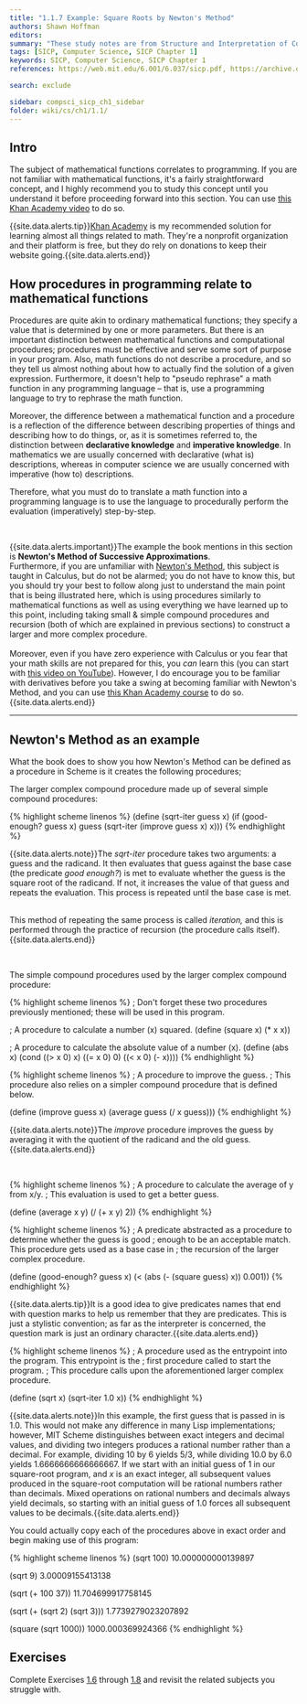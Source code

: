 ```yaml
---
title: "1.1.7 Example: Square Roots by Newton's Method"
authors: Shawn Hoffman
editors: 
summary: "These study notes are from Structure and Interpretation of Computer Programs - 2nd Edition (MIT Electrical Engineering and Computer Science) by Abelson, H. and Sussman, G."
tags: [SICP, Computer Science, SICP Chapter 1]
keywords: SICP, Computer Science, SICP Chapter 1
references: https://web.mit.edu/6.001/6.037/sicp.pdf, https://archive.org/details/ucberkeley_webcast_l28HAzKy0N8

search: exclude

sidebar: compsci_sicp_ch1_sidebar
folder: wiki/cs/ch1/1.1/
---
```


## Intro

The subject of mathematical functions correlates to programming. If you are not familiar with mathematical functions, it's a fairly straightforward concept, and I highly recommend you to study this concept until you understand it before proceeding forward into this section. You can use <a target="_blank" href="https://www.khanacademy.org/math/algebra/x2f8bb11595b61c86:functions/x2f8bb11595b61c86:evaluating-functions/v/what-is-a-function">this Khan Academy video</a> to do so.

{{site.data.alerts.tip}}<a target="_blank" href="https://www.khanacademy.org/">Khan Academy</a> is my recommended solution for learning almost all things related to math. They're a nonprofit organization and their platform is free, but they do rely on donations to keep their website going.{{site.data.alerts.end}}

## How procedures in programming relate to mathematical functions

Procedures are quite akin to ordinary mathematical functions; they specify a value that is determined by one or more parameters. But there is an important distinction between mathematical functions and computational procedures; procedures must be effective and serve some sort of purpose in your program. Also, math functions do not describe a procedure, and so they tell us almost nothing about how to actually find the solution of a given expression. Furthermore, it doesn't help to "pseudo rephrase" a math function in any programming language – that is, use a programming language to try to rephrase the math function.

Moreover, the difference between a mathematical function and a procedure is a reflection of the difference between describing properties of things and describing how to do things, or, as it is sometimes referred to, the distinction between **declarative knowledge** and **imperative knowledge**. In mathematics we are usually concerned with declarative (what is) descriptions, whereas in computer science we are usually concerned with imperative (how to) descriptions.

Therefore, what you must do to translate a math function into a programming language is to use the language to procedurally perform the evaluation (imperatively) step-by-step.

<br>

{{site.data.alerts.important}}The example the book mentions in this section is <b>Newton's Method of Successive Approximations</b>.<br>
Furthermore, if you are unfamiliar with <a target="_blank" href="https://youtu.be/WuaI5G04Rcw">Newton's Method</a>, this subject is taught in Calculus, but do not be alarmed; you do not have to know this, but you should try your best to follow along just to understand the main point that is being illustrated here, which is using procedures similarly to mathematical functions as well as using everything we have learned up to this point, including taking small & simple compound procedures and recursion (both of which are explained in previous sections) to construct a larger and more complex procedure.<br><br>
Moreover, even if you have zero experience with Calculus or you fear that your math skills are not prepared for this, you <i>can</i> learn this (you can start with <a target="_blank" href="https://youtu.be/WuaI5G04Rcw">this video on YouTube</a>). However, I do encourage you to be familiar with derivatives before you take a swing at becoming familiar with Newton's Method, and you can use <a target="_blank" href="https://www.khanacademy.org/math/differential-calculus">this Khan Academy course</a> to do so.{{site.data.alerts.end}}

---

## Newton's Method as an example

What the book does to show you how Newton's Method can be defined as a procedure in Scheme is it creates the following procedures;

The larger complex compound procedure made up of several simple compound procedures:

{% highlight scheme linenos %}
(define (sqrt-iter guess x) (if (good-enough? guess x)
      guess
      (sqrt-iter (improve guess x) x)))
{% endhighlight %}

{{site.data.alerts.note}}The <i>sqrt-iter</i> procedure takes two arguments: a guess and the radicand. It then evaluates that guess against the base case (the predicate <i>good enough?</i>) is met to evaluate whether the guess is the square root of the radicand. If not, it increases the value of that guess and repeats the evaluation. This process is repeated until the base case is met.<br><br>

This method of repeating the same process is called <i>iteration,</i> and this is performed through the practice of recursion (the procedure calls itself).{{site.data.alerts.end}}

<br>

The simple compound procedures used by the larger complex compound procedure:

{% highlight scheme linenos %}
; Don't forget these two procedures previously mentioned; these will be used in this program.

; A procedure to calculate a number (x) squared.
(define (square x) (* x x))

; A procedure to calculate the absolute value of a number (x).
(define (abs x)
    (cond ((> x 0) x)
          ((= x 0) 0)
          ((< x 0) (- x))))
{% endhighlight %}

{% highlight scheme linenos %}
; A procedure to improve the guess.
; This procedure also relies on a simpler compound procedure that is defined below.

(define (improve guess x)
    (average guess (/ x guess)))
{% endhighlight %}

{{site.data.alerts.note}}The <i>improve</i> procedure improves the guess by averaging it with the quotient of the radicand and the old guess.{{site.data.alerts.end}}

<br>

{% highlight scheme linenos %}
; A procedure to calculate the average of y from x/y.
; This evaluation is used to get a better guess.

(define (average x y)
    (/ (+ x y) 2))
{% endhighlight %}

{% highlight scheme linenos %}
; A predicate abstracted as a procedure to determine whether the guess is good
; enough to be an acceptable match. This procedure gets used as a base case in
; the recursion of the larger complex procedure.

(define (good-enough? guess x)
    (< (abs (- (square guess) x)) 0.001))
{% endhighlight %}

{{site.data.alerts.tip}}It is a good idea to give predicates names that end with question marks to help us remember that they are predicates. This is just a stylistic convention; as far as the interpreter is concerned, the question mark is just an ordinary character.{{site.data.alerts.end}}<br>

{% highlight scheme linenos %}
; A procedure used as the entrypoint into the program. This entrypoint is the
; first procedure called to start the program.
; This procedure calls upon the aforementioned larger complex procedure.

(define (sqrt x)
    (sqrt-iter 1.0 x))
{% endhighlight %}

{{site.data.alerts.note}}In this example, the first guess that is passed in is 1.0. This would not make any difference in many Lisp implementations; however, MIT Scheme distinguishes between exact integers and decimal values, and dividing two integers produces a rational number rather than a decimal. For example, dividing 10 by 6 yields 5/3, while dividing 10.0 by 6.0 yields 1.6666666666666667. If we start with an initial guess of 1 in our square-root program, and <i>x</i> is an exact integer, all subsequent values produced in the square-root computation will be rational numbers rather than decimals. Mixed operations on rational numbers and decimals always yield decimals, so starting with an initial guess of 1.0 forces all subsequent values to be decimals.{{site.data.alerts.end}}

You could actually copy each of the procedures above in exact order and begin making use of this program:

{% highlight scheme linenos %}
(sqrt 100)
10.000000000139897

(sqrt 9)
3.00009155413138

(sqrt (+ 100 37))
11.704699917758145

(sqrt (+ (sqrt 2) (sqrt 3)))
1.7739279023207892

(square (sqrt 1000))
1000.000369924366
{% endhighlight %}

## Exercises

Complete Exercises [1.6](/wiki/cs/sicp/ch1/1.1/exercises/#exercise-16) through [1.8](/wiki/cs/sicp/ch1/1.1/exercises/#exercise-18) and revisit the related subjects you struggle with.
